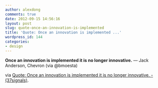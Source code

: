 ```yaml
---
author: alexdong
comments: true
date: 2012-09-15 14:56:16
layout: post
slug: quote-once-an-innovation-is-implemented
title: 'Quote: Once an innovation is implemented ...'
wordpress_id: 144
categories:
- design
---
```


**Once an innovation is implemented it is no longer innovative.**
—
Jack Anderson, Chevron (via @bmoesta)

via [Quote: Once an innovation is implemented it is no longer innovative. - (37signals)](http://37signals.com/svn/posts/3255-once-an-innovation-is-implemented-it-is-no-longer-innovative).
